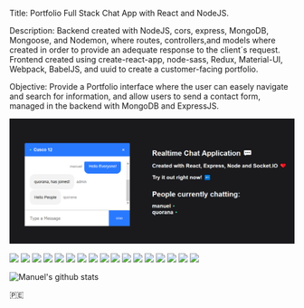 Title: Portfolio Full Stack Chat App with React and NodeJS.

Description: Backend created with NodeJS, cors, express, MongoDB, Mongoose, and Nodemon, where routes, controllers,and models 
where created in order to provide an adequate response to the client´s request.
Frontend created using create-react-app, node-sass, Redux, Material-UI, Webpack, BabelJS, and uuid to create a customer-facing portfolio.

Objective: Provide a Portfolio interface where the user can easely navigate and search for information, and allow users to
send a contact form, managed in the backend with MongoDB and ExpressJS.

[![Header](https://raw.githubusercontent.com/manuepeva/ChatAppReactJS/master/chatjs.png "Header")](https://raw.githubusercontent.com/manuepeva/ChatAppReactJS/master/chatjs.png)

![](https://img.shields.io/badge/CODE-HTML-informational?style=flat&logoColor=white&color=2bbc8a)
![](https://img.shields.io/badge/CODE-CSS-informational?style=flat&logoColor=white&color=2bbc8a)
![](https://img.shields.io/badge/CODE-JavaScript-informational?style=flat&logoColor=white&color=2bbc8a)
![](https://img.shields.io/badge/CODE-NODEJS-informational?style=flat&logoColor=white&color=2bbc8a)
![](https://img.shields.io/badge/CODE-EXPRESS-informational?style=flat&logoColor=white&color=2bbc8a)
![](https://img.shields.io/badge/CODE-NODEMON-informational?style=flat&logoColor=white&color=2bbc8a)
![](https://img.shields.io/badge/CODE-CORS-informational?style=flat&logoColor=white&color=2bbc8a)
![](https://img.shields.io/badge/CODE-MONGOOSE-informational?style=flat&logoColor=white&color=2bbc8a)
![](https://img.shields.io/badge/CODE-REDUX-informational?style=flat&logoColor=white&color=2bbc8a)
![](https://img.shields.io/badge/CODE-SCSS-informational?style=flat&logoColor=white&color=2bbc8a)
![](https://img.shields.io/badge/LIBRARY-REACT-informational?style=flat&logoColor=white&color=2bbc8a)
![](https://img.shields.io/badge/LIBRARY-MATERIAL-UI-informational?style=flat&logoColor=white&color=2bbc8a)
![](https://img.shields.io/badge/CODE-WEBPACK-informational?style=flat&logoColor=white&color=2bbc8a)
![](https://img.shields.io/badge/CODE-MONGODB-informational?style=flat&logoColor=white&color=2bbc8a)
![](https://img.shields.io/badge/OS-WINDOWS-informational?style=flat&logoColor=white&color=2bbc8a)
![](https://img.shields.io/badge/EDITOR-VISUALSTUDIO-informational?style=flat&logoColor=white&color=2bbc8a)
![](https://img.shields.io/badge/SHELL-GITBASH-informational?style=flat&logoColor=white&color=2bbc8a)

![Manuel's github stats](https://github-readme-stats.vercel.app/api?username=manuepeva&show_icons=true&theme=tokyonight)

🇵🇪


